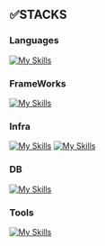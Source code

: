 

## ✅STACKS

### Languages
[![My Skills](https://skillicons.dev/icons?i=js,ts,html,css&theme=light)](https://skillicons.dev)
<br/>
### FrameWorks
[![My Skills](https://skillicons.dev/icons?i=nodejs,express,nestjs,react&theme=light)](https://skillicons.dev)
<br/>
### Infra
[![My Skills](https://skillicons.dev/icons?i=aws,cloudflare&theme=light)](https://skillicons.dev)
[![My Skills](https://skillicons.dev/icons?i=linux)](https://skillicons.dev)
<br/>
### DB
[![My Skills](https://skillicons.dev/icons?i=mysql,mongodb&theme=light)](https://skillicons.dev)
<br/>
### Tools
[![My Skills](https://skillicons.dev/icons?i=git,github,notion,vscode)](https://skillicons.dev)
<br/>







